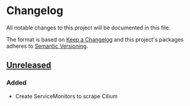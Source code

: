 # Changelog

All notable changes to this project will be documented in this file.

The format is based on [Keep a Changelog](http://keepachangelog.com/en/1.0.0/)
and this project's packages adheres to [Semantic Versioning](http://semver.org/spec/v2.0.0.html).

## [Unreleased]

### Added

- Create ServiceMonitors to scrape Cilium


[Unreleased]: https://github.com/giantswarm/cilium-servicemonitors-app/compare/v0.0.0...HEAD

